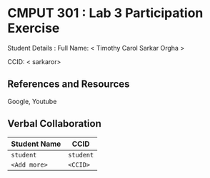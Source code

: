 # CMPUT 301 : Lab 3 Participation Exercise

Student Details : 
Full Name: < Timothy Carol Sarkar Orgha >

CCID: < sarkaror>

## References and Resources

Google, Youtube

## Verbal Collaboration

| Student Name | CCID      |
| ------------ | --------- |
| `student`    | `student` |
| `<Add more>` | `<CCID>`  |
